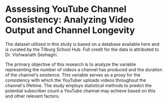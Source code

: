 # Assessing YouTube Channel Consistency: Analyzing Video Output and Channel Longevity
The dataset utilized in this study is based on a database available here and is curated by the Tilburg School Hub. Full credit for the data is attributed to Dr. Vishwanath Seshagiri.

The primary objective of this research is to analyze the variable representing the number of videos a channel has produced and the duration of the channel's existence. This variable serves as a proxy for the consistency with which the YouTuber uploads videos throughout the channel's lifetime. The study employs statistical methods to predict the potential subscriber count a YouTube channel may achieve based on this and other relevant factors.
